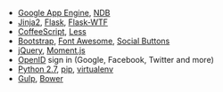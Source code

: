 - [Google App Engine](https://developers.google.com/appengine/),
  [NDB](https://developers.google.com/appengine/docs/python/ndb/)
- [Jinja2](http://jinja.pocoo.org/docs/),
  [Flask](http://flask.pocoo.org/),
  [Flask-WTF](https://flask-wtf.readthedocs.org)
- [CoffeeScript](http://coffeescript.org/),
  [Less](http://lesscss.org/)
- [Bootstrap](http://twitter.github.com/bootstrap/),
  [Font Awesome](http://fortawesome.github.com/Font-Awesome/),
  [Social Buttons](http://lipis.github.io/bootstrap-social/)
- [jQuery](http://jquery.com/),
  [Moment.js](http://momentjs.com/)
- [OpenID](http://en.wikipedia.org/wiki/OpenID) sign in (Google, Facebook, Twitter and more)
- [Python 2.7](https://developers.google.com/appengine/docs/python/python27/using27),
  [pip](http://www.pip-installer.org/),
  [virtualenv](http://www.virtualenv.org/)
- [Gulp](http://gulpjs.com/),
  [Bower](http://bower.io/)
